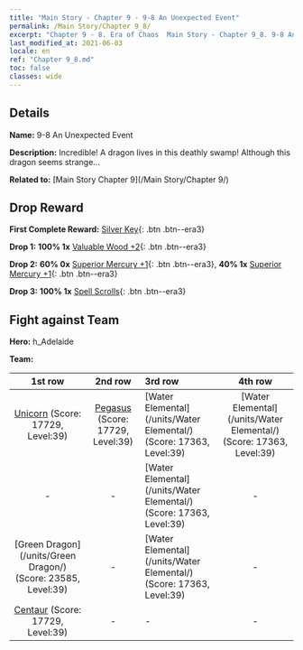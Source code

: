 ```yaml
---
title: "Main Story - Chapter 9 - 9-8 An Unexpected Event"
permalink: /Main Story/Chapter 9_8/
excerpt: "Chapter 9 - 8. Era of Chaos  Main Story - Chapter 9_8. 9-8 An Unexpected Event"
last_modified_at: 2021-06-03
locale: en
ref: "Chapter 9_8.md"
toc: false
classes: wide
---
```


## Details

 **Name:** 9-8 An Unexpected Event

 **Description:** Incredible! A dragon lives in this deathly swamp! Although this dragon seems strange...

 **Related to:** [Main Story Chapter 9](/Main Story/Chapter 9/)

## Drop Reward

 **First Complete Reward:** [Silver Key](/Items/con_693/){: .btn .btn--era3}

 **Drop 1:** **100% 1x** [Valuable Wood +2](/Items/mat_27/){: .btn .btn--era3}

 **Drop 2:** **60% 0x** [Superior Mercury +1](/Items/mat_21/){: .btn .btn--era3}, **40% 1x** [Superior Mercury +1](/Items/mat_21/){: .btn .btn--era3}

 **Drop 3:** **100% 1x** [Spell Scrolls](/Items/con_694/){: .btn .btn--era3}


## Fight against Team
 **Hero:** h_Adelaide

 **Team:**


  | 1st row | 2nd row | 3rd row | 4th row |
  |:----:|:----:|:----|:----:|
  | [Unicorn](/units/Unicorn/) (Score: 17729, Level:39)  | [Pegasus](/units/Pegasus/) (Score: 17729, Level:39)  | [Water Elemental](/units/Water Elemental/) (Score: 17363, Level:39)  | [Water Elemental](/units/Water Elemental/) (Score: 17363, Level:39)  |
  | - | - | [Water Elemental](/units/Water Elemental/) (Score: 17363, Level:39)  | - |
  | [Green Dragon](/units/Green Dragon/) (Score: 23585, Level:39)  | - | [Water Elemental](/units/Water Elemental/) (Score: 17363, Level:39)  | - |
  | [Centaur](/units/Centaur/) (Score: 17729, Level:39)  | - | - | - |


